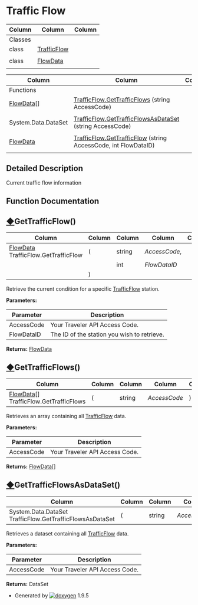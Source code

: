 # Traffic Flow

| Column | Column | Column |
| --- | --- | --- |
 | Classes |  | 
 | class | [TrafficFlow](class_traffic_flow.html) | 
 |  |  | 
 | class | [FlowData](class_flow_data.html) | 
 |  |  | 


| Column | Column | Column |
| --- | --- | --- |
 | Functions |  | 
 | [FlowData](class_flow_data.html)[] | [TrafficFlow.GetTrafficFlows](group___traffic_flow.html#ga77ad5508cd7f0a020aeacf270d939c3a) (string AccessCode) | 
 |  |  | 
 | System.Data.DataSet | [TrafficFlow.GetTrafficFlowsAsDataSet](group___traffic_flow.html#ga3301d9a12a6e50db2ab1218042f973ce) (string AccessCode) | 
 |  |  | 
 | [FlowData](class_flow_data.html) | [TrafficFlow.GetTrafficFlow](group___traffic_flow.html#ga6eb4c4918aadd793c90dfe256e099ca4) (string AccessCode, int FlowDataID) | 
 |  |  | 


## Detailed Description

Current traffic flow information

## Function Documentation

## [◆](#ga6eb4c4918aadd793c90dfe256e099ca4)GetTrafficFlow()

| Column | Column | Column | Column | Column |
| --- | --- | --- | --- | --- |
 | [FlowData](class_flow_data.html) TrafficFlow.GetTrafficFlow | ( | string | *AccessCode*, | 
 |  |  | int | *FlowDataID* | 
 |  | ) |  |  | 


Retrieve the current condition for a specific [TrafficFlow](class_traffic_flow.html "Coverage Area: Vancouver, Olympia, Tacoma, Seattle, Spokane. Data is provided by regional Traffic Man...") station.

**Parameters:**

| Parameter | Description |
| --- | --- |
| AccessCode | Your Traveler API Access Code. |
| FlowDataID | The ID of the station you wish to retrieve. |


**Returns:** [FlowData](class_flow_data.html "A data structure that represents a Flow Station.")


## [◆](#ga77ad5508cd7f0a020aeacf270d939c3a)GetTrafficFlows()

| Column | Column | Column | Column | Column | Column | Column |
| --- | --- | --- | --- | --- | --- | --- |
 | [FlowData](class_flow_data.html)[] TrafficFlow.GetTrafficFlows | ( | string | *AccessCode* | ) |  | 


Retrieves an array containing all [TrafficFlow](class_traffic_flow.html "Coverage Area: Vancouver, Olympia, Tacoma, Seattle, Spokane. Data is provided by regional Traffic Man...") data.

**Parameters:**

| Parameter | Description |
| --- | --- |
| AccessCode | Your Traveler API Access Code. |


**Returns:** [FlowData](class_flow_data.html "A data structure that represents a Flow Station.")[]


## [◆](#ga3301d9a12a6e50db2ab1218042f973ce)GetTrafficFlowsAsDataSet()

| Column | Column | Column | Column | Column | Column | Column |
| --- | --- | --- | --- | --- | --- | --- |
 | System.Data.DataSet TrafficFlow.GetTrafficFlowsAsDataSet | ( | string | *AccessCode* | ) |  | 


Retrieves a dataset containing all [TrafficFlow](class_traffic_flow.html "Coverage Area: Vancouver, Olympia, Tacoma, Seattle, Spokane. Data is provided by regional Traffic Man...") data.

**Parameters:**

| Parameter | Description |
| --- | --- |
| AccessCode | Your Traveler API Access Code. |


**Returns:** DataSet


* Generated by [![doxygen](doxygen.svg)](https://www.doxygen.org/index.html) 1.9.5
